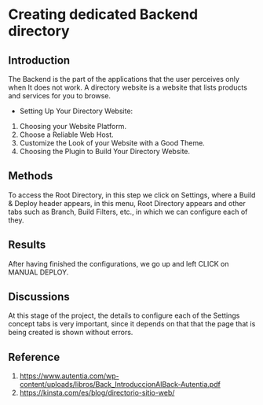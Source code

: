 # Creating dedicated Backend directory

## Introduction
The Backend is the part of the applications that the user perceives only when It does not work.
A directory website is a website that lists products and services for you to browse.
-	Setting Up Your Directory Website:
1.	Choosing your Website Platform.
2.	Choose a Reliable Web Host.
3.	Customize the Look of your Website with a Good Theme.
4.	Choosing the Plugin to Build Your Directory Website.

## Methods
To access the Root Directory, in this step we click on Settings, where a Build & Deploy header appears, in this menu, Root Directory appears and other tabs such as Branch, Build Filters, etc., in which we can configure each of they.

## Results
After having finished the configurations, we go up and left CLICK on MANUAL DEPLOY.

## Discussions
At this stage of the project, the details to configure each of the Settings concept tabs is very important, since it depends on that that the page that is being created is shown without errors.

## Reference
1.	https://www.autentia.com/wp-content/uploads/libros/Back_IntroduccionAlBack-Autentia.pdf
2.	https://kinsta.com/es/blog/directorio-sitio-web/



